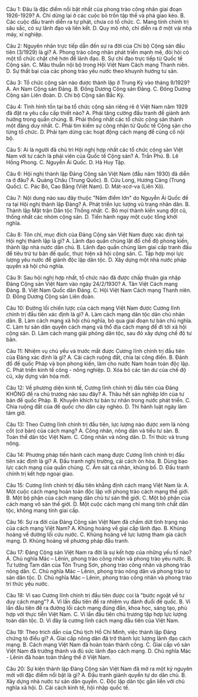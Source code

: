 Câu 1: Đâu là đặc điểm nổi bật nhất của phong trào công nhân giai đoạn 1926-1929? 
A. Chỉ dừng lại ở các cuộc bỏ trốn tập thể và phá giao kèo. 
B. Các cuộc đấu tranh diễn ra tự phát, chưa có tổ chức. 
C. Mang tính chính trị sâu sắc, có sự lãnh đạo và liên kết. 
D. Quy mô nhỏ, chỉ diễn ra ở một vài nhà máy, xí nghiệp.

Câu 2: Nguyên nhân trực tiếp dẫn đến sự ra đời của Chi bộ Cộng sản đầu tiên (3/1929) là gì? 
A. Phong trào công nhân phát triển mạnh mẽ, đòi hỏi có một tổ chức chặt chẽ hơn để lãnh đạo. 
B. Sự chỉ đạo trực tiếp từ Quốc tế Cộng sản. 
C. Mâu thuẫn nội bộ trong Hội Việt Nam Cách mạng Thanh niên. 
D. Sự thất bại của các phong trào yêu nước theo khuynh hướng tư sản.

Câu 3: Tổ chức cộng sản nào được thành lập ở Trung Kỳ vào tháng 9/1929? 
A. An Nam Cộng sản Đảng. 
B. Đông Dương Cộng sản Đảng. 
C. Đông Dương Cộng sản Liên đoàn. 
D. Chi bộ Cộng sản Bắc Kỳ.

Câu 4: Tình hình tồn tại ba tổ chức cộng sản riêng rẽ ở Việt Nam năm 1929 đã đặt ra yêu cầu cấp thiết nào? 
A. Phải tăng cường đấu tranh để giành ảnh hưởng trong quần chúng. 
B. Phải thống nhất các tổ chức cộng sản thành một đảng duy nhất. 
C. Phải tìm kiếm sự công nhận từ Quốc tế Cộng sản cho từng tổ chức. 
D. Phải tạm dừng các hoạt động cách mạng để củng cố nội bộ.

Câu 5: Ai là người đã chủ trì Hội nghị hợp nhất các tổ chức cộng sản Việt Nam với tư cách là phái viên của Quốc tế Cộng sản?
 A. Trần Phú. 
B. Lê Hồng Phong. 
C. Nguyễn Ái Quốc. 
D. Hà Huy Tập.

Câu 6: Hội nghị thành lập Đảng Cộng sản Việt Nam (đầu năm 1930) đã diễn ra ở đâu? 
A. Quảng Châu (Trung Quốc). 
B. Cửu Long, Hương Cảng (Trung Quốc). 
C. Pác Bó, Cao Bằng (Việt Nam). 
D. Mát-xcơ-va (Liên Xô).

Câu 7: Nội dung nào sau đây thuộc "Năm điểm lớn" do Nguyễn Ái Quốc đề ra tại Hội nghị thành lập Đảng? 
A. Phát triển lực lượng vũ trang nhân dân. 
B. Thành lập Mặt trận Dân tộc Thống nhất. 
C. Bỏ mọi thành kiến xung đột cũ, thống nhất các nhóm cộng sản. 
D. Tiến hành ngay một cuộc tổng khởi nghĩa.

Câu 8: Tôn chỉ, mục đích của Đảng Cộng sản Việt Nam được xác định tại Hội nghị thành lập là gì? 
A. Lãnh đạo quần chúng lật đổ chế độ phong kiến, thành lập nhà nước dân chủ. 
B. Lãnh đạo quần chúng làm giai cấp tranh đấu để tiêu trừ tư bản đế quốc, thực hiện xã hội cộng sản. 
C. Tập hợp mọi lực lượng yêu nước để giành độc lập dân tộc.
D. Xây dựng một nhà nước pháp quyền xã hội chủ nghĩa.

Câu 9: Sau hội nghị hợp nhất, tổ chức nào đã được chấp thuận gia nhập Đảng Cộng sản Việt Nam vào ngày 24/2/1930? 
A. Tân Việt Cách mạng Đảng. 
B. Việt Nam Quốc dân Đảng. 
C. Hội Việt Nam Cách mạng Thanh niên. 
D. Đông Dương Cộng sản Liên đoàn.

Câu 10: Đường lối chiến lược của cách mạng Việt Nam được Cương lĩnh chính trị đầu tiên xác định là gì? 
A. Làm cách mạng dân tộc dân chủ nhân dân. 
B. Làm cách mạng xã hội chủ nghĩa, bỏ qua giai đoạn tư bản chủ nghĩa. 
C. Làm tư sản dân quyền cách mạng và thổ địa cách mạng để đi tới xã hội cộng sản.
D. Làm cách mạng giải phóng dân tộc, sau đó xây dựng chế độ tư bản.

Câu 11: Nhiệm vụ chủ yếu và trước mắt được Cương lĩnh chính trị đầu tiên của Đảng xác định là gì? 
A. Cải cách ruộng đất, chia lại công điền. 
B. Đánh đổ đế quốc Pháp và bọn phong kiến, làm cho nước Nam hoàn toàn độc lập.
C. Phát triển kinh tế công - nông nghiệp. 
D. Xóa bỏ các tàn dư của chế độ cũ, xây dựng văn hóa mới.

Câu 12: Về phương diện kinh tế, Cương lĩnh chính trị đầu tiên của Đảng KHÔNG đề ra chủ trương nào sau đây? 
A. Thâu hết sản nghiệp lớn của tư bản đế quốc Pháp. 
B. Khuyến khích tư bản tư nhân trong nước phát triển. 
C. Chia ruộng đất của đế quốc cho dân cày nghèo. 
D. Thi hành luật ngày làm tám giờ.

Câu 13: Theo Cương lĩnh chính trị đầu tiên, lực lượng nào được xem là nòng cốt (cơ bản) của cách mạng? 
A. Công nhân, nông dân và tiểu tư sản. 
B. Toàn thể dân tộc Việt Nam. 
C. Công nhân và nông dân. 
D. Trí thức và trung nông.

Câu 14: Phương pháp tiến hành cách mạng được Cương lĩnh chính trị đầu tiên xác định là gì?
A. Đấu tranh nghị trường, cải cách ôn hòa. 
B. Dùng bạo lực cách mạng của quần chúng. 
C. Ám sát cá nhân, khủng bố. 
D. Đấu tranh chính trị kết hợp ngoại giao.

Câu 15: Cương lĩnh chính trị đầu tiên khẳng định cách mạng Việt Nam là: 
A. Một cuộc cách mạng hoàn toàn độc lập với phong trào cách mạng thế giới. 
B. Một bộ phận của cách mạng dân chủ tư sản thế giới. 
C. Một bộ phận của cách mạng vô sản thế giới.
D. Một cuộc cách mạng chỉ mang tính chất dân tộc, không mang tính giai cấp.

Câu 16: Sự ra đời của Đảng Cộng sản Việt Nam đã chấm dứt tình trạng nào của cách mạng Việt Nam? 
A. Khủng hoảng về giai cấp lãnh đạo. 
B. Khủng hoảng về đường lối cứu nước. 
C. Khủng hoảng về lực lượng tham gia cách mạng. 
D. Khủng hoảng về phương pháp đấu tranh.

Câu 17: Đảng Cộng sản Việt Nam ra đời là sự kết hợp của những yếu tố nào? 
A. Chủ nghĩa Mác – Lênin, phong trào công nhân và phong trào yêu nước. 
B. Tư tưởng Tam dân của Tôn Trung Sơn, phong trào công nhân và phong trào nông dân. C. Chủ nghĩa Mác – Lênin, phong trào nông dân và phong trào tư sản dân tộc. 
D. Chủ nghĩa Mác – Lênin, phong trào công nhân và phong trào trí thức yêu nước.

Câu 18: Vì sao Cương lĩnh chính trị đầu tiên được coi là "bước ngoặt về tư duy cách mạng"? 
A. Vì lần đầu tiên đề ra nhiệm vụ đánh đuổi đế quốc.
B. Vì lần đầu tiên đề ra đường lối cách mạng đúng đắn, khoa học, sáng tạo, phù hợp với thực tiễn Việt Nam. 
C. Vì lần đầu tiên chủ trương tập hợp lực lượng toàn dân tộc. 
D. Vì đây là cương lĩnh cách mạng đầu tiên của Việt Nam.

Câu 19: Theo trích dẫn của Chủ tịch Hồ Chí Minh, việc thành lập Đảng chứng tỏ điều gì?
A. Giai cấp nông dân đã trở thành lực lượng lãnh đạo cách mạng.
B. Cách mạng Việt Nam đã hoàn toàn thành công. 
C. Giai cấp vô sản Việt Nam đã trưởng thành và đủ sức lãnh đạo cách mạng. 
D. Chủ nghĩa Mác - Lênin đã hoàn toàn thắng thế ở Việt Nam.

Câu 20: Sự kiện thành lập Đảng Cộng sản Việt Nam đã mở ra một kỷ nguyên mới với đặc điểm nổi bật là gì? 
A. Đấu tranh giành quyền tự do dân chủ. 
B. Xây dựng nhà nước tư sản dân quyền. 
C. Độc lập dân tộc gắn liền với chủ nghĩa xã hội.
D. Cải cách kinh tế, hội nhập quốc tế.

